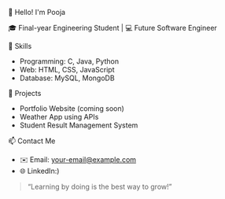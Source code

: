 👋 Hello! I'm Pooja

🎓 Final-year Engineering Student | 💻 Future Software Engineer

🔧 Skills
- Programming: C, Java, Python
- Web: HTML, CSS, JavaScript
- Database: MySQL, MongoDB

🚀 Projects
- Portfolio Website (coming soon)
- Weather App using APIs
- Student Result Management System

📫 Contact Me
- ✉️ Email: your-email@example.com
- 🌐 LinkedIn:)

> “Learning by doing is the best way to grow!”
